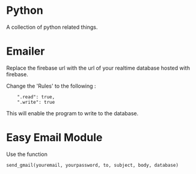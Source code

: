 # Python
A collection of python related things.

# Emailer
Replace the firebase url with the url of your realtime database hosted with firebase.

Change the 'Rules' to the following :
```
    ".read": true,
    ".write": true
```
This will enable the program to write to the database.

# Easy Email Module
Use the function
```python
send_gmail(youremail, yourpassword, to, subject, body, database)
```

